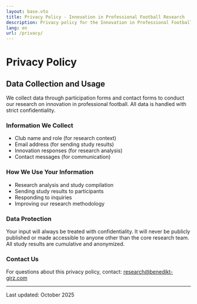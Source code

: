 ```yaml
---
layout: base.vto
title: Privacy Policy - Innovation in Professional Football Research
description: Privacy policy for the Innovation in Professional Football research study
lang: en
url: /privacy/
---
```


# Privacy Policy

## Data Collection and Usage

We collect data through participation forms and contact forms to conduct our research on innovation in professional football. All data is handled with strict confidentiality.

### Information We Collect

- Club name and role (for research context)
- Email address (for sending study results)
- Innovation responses (for research analysis)
- Contact messages (for communication)

### How We Use Your Information

- Research analysis and study compilation
- Sending study results to participants
- Responding to inquiries
- Improving our research methodology

### Data Protection

Your input will always be treated with confidentiality. It will never be publicly published or made accessible to anyone other than the core research team. All study results are cumulative and anonymized.

### Contact Us

For questions about this privacy policy, contact: research@benedikt-girz.com

---

Last updated: October 2025